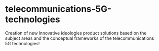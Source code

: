 # telecommunications-5G-technologies
Creation of new Innovative ideologies product solutions based on the subject areas and the conceptual frameworks of the telecommunications 5G technologies!
